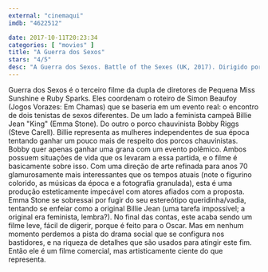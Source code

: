 ```yaml
---
external: "cinemaqui"
imdb: "4622512"

date: 2017-10-11T20:23:34
categories: [ "movies" ]
title: "A Guerra dos Sexos"
stars: "4/5"
desc: "A Guerra dos Sexos. Battle of the Sexes (UK, 2017). Dirigido por Jonathan Dayton, Valerie Faris. Escrito por Simon Beaufoy. Com Emma Stone (Billie Jean King), Steve Carell (Bobby Riggs), Andrea Riseborough (Marilyn Barnett), Natalie Morales (Rosie Casals), Sarah Silverman (Gladys Heldman), Bill Pullman (Jack Kramer), Alan Cumming (Cuthbert 'Ted' Tinling), Elisabeth Shue (Priscilla Riggs), Eric Christian Olsen (Lornie Kuhle)."
---
```

Guerra dos Sexos é o terceiro filme da dupla de diretores de Pequena Miss Sunshine e Ruby Sparks. Eles coordenam o roteiro de Simon Beaufoy (Jogos Vorazes: Em Chamas) que se baseria em um evento real: o encontro de dois tenistas de sexos diferentes. De um lado a feminista campeã Billie Jean "King" (Emma Stone). Do outro o porco chauvinista Bobby Riggs (Steve Carell). Billie representa as mulheres independentes de sua época tentando ganhar um pouco mais de respeito dos porcos chauvinistas. Bobby quer apenas ganhar uma grana com um evento polêmico. Ambos possuem situações de vida que os levaram a essa partida, e o filme é basicamente sobre isso. Com uma direção de arte refinada para anos 70 glamurosamente mais interessantes que os tempos atuais (note o figurino colorido, as músicas da época e a fotografia granulada), esta é uma produção esteticamente impecável com atores afiados com a proposta. Emma Stone se sobressai por fugir do seu estereótipo queridinha/vadia, tentando se enfeiar como a original Billie Jean (uma tarefa impossível; a original era feminista, lembra?). No final das contas, este acaba sendo um filme leve, fácil de digerir, porque é feito para o Oscar. Mas em nenhum momento perdemos a pista do drama social que se configura nos bastidores, e na riqueza de detalhes que são usados para atingir este fim. Então ele é um filme comercial, mas artisticamente ciente do que representa.
